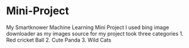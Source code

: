 # Mini-Project
My Smartknower Machine Learning Mini Project
I used bing image downloader as my images source for my project 
took three categories 
    1. Red cricket Ball
    2. Cute Panda
    3. Wild Cats 
